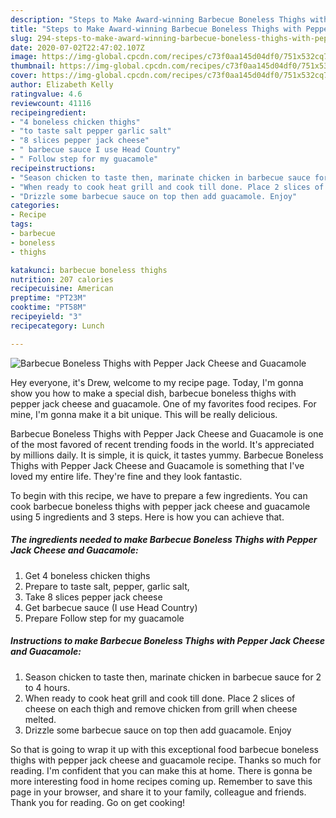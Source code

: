 ```yaml
---
description: "Steps to Make Award-winning Barbecue Boneless Thighs with Pepper Jack Cheese and Guacamole"
title: "Steps to Make Award-winning Barbecue Boneless Thighs with Pepper Jack Cheese and Guacamole"
slug: 294-steps-to-make-award-winning-barbecue-boneless-thighs-with-pepper-jack-cheese-and-guacamole
date: 2020-07-02T22:47:02.107Z
image: https://img-global.cpcdn.com/recipes/c73f0aa145d04df0/751x532cq70/barbecue-boneless-thighs-with-pepper-jack-cheese-and-guacamole-recipe-main-photo.jpg
thumbnail: https://img-global.cpcdn.com/recipes/c73f0aa145d04df0/751x532cq70/barbecue-boneless-thighs-with-pepper-jack-cheese-and-guacamole-recipe-main-photo.jpg
cover: https://img-global.cpcdn.com/recipes/c73f0aa145d04df0/751x532cq70/barbecue-boneless-thighs-with-pepper-jack-cheese-and-guacamole-recipe-main-photo.jpg
author: Elizabeth Kelly
ratingvalue: 4.6
reviewcount: 41116
recipeingredient:
- "4 boneless chicken thighs"
- "to taste salt pepper garlic salt"
- "8 slices pepper jack cheese"
- " barbecue sauce I use Head Country"
- " Follow step for my guacamole"
recipeinstructions:
- "Season chicken to taste then, marinate chicken in barbecue sauce for 2 to 4 hours."
- "When ready to cook heat grill and cook till done. Place 2 slices of cheese on each thigh and remove chicken from grill when cheese melted."
- "Drizzle some barbecue sauce on top then add guacamole. Enjoy"
categories:
- Recipe
tags:
- barbecue
- boneless
- thighs

katakunci: barbecue boneless thighs 
nutrition: 207 calories
recipecuisine: American
preptime: "PT23M"
cooktime: "PT58M"
recipeyield: "3"
recipecategory: Lunch

---
```



![Barbecue Boneless Thighs with Pepper Jack Cheese and Guacamole](https://img-global.cpcdn.com/recipes/c73f0aa145d04df0/751x532cq70/barbecue-boneless-thighs-with-pepper-jack-cheese-and-guacamole-recipe-main-photo.jpg)

Hey everyone, it's Drew, welcome to my recipe page. Today, I'm gonna show you how to make a special dish, barbecue boneless thighs with pepper jack cheese and guacamole. One of my favorites food recipes. For mine, I'm gonna make it a bit unique. This will be really delicious.



Barbecue Boneless Thighs with Pepper Jack Cheese and Guacamole is one of the most favored of recent trending foods in the world. It's appreciated by millions daily. It is simple, it is quick, it tastes yummy. Barbecue Boneless Thighs with Pepper Jack Cheese and Guacamole is something that I've loved my entire life. They're fine and they look fantastic.


To begin with this recipe, we have to prepare a few ingredients. You can cook barbecue boneless thighs with pepper jack cheese and guacamole using 5 ingredients and 3 steps. Here is how you can achieve that.

<!--inarticleads1-->

##### The ingredients needed to make Barbecue Boneless Thighs with Pepper Jack Cheese and Guacamole:

1. Get 4 boneless chicken thighs
1. Prepare to taste salt, pepper, garlic salt,
1. Take 8 slices pepper jack cheese
1. Get  barbecue sauce (I use Head Country)
1. Prepare  Follow step for my guacamole




<!--inarticleads2-->

##### Instructions to make Barbecue Boneless Thighs with Pepper Jack Cheese and Guacamole:

1. Season chicken to taste then, marinate chicken in barbecue sauce for 2 to 4 hours.
1. When ready to cook heat grill and cook till done. Place 2 slices of cheese on each thigh and remove chicken from grill when cheese melted.
1. Drizzle some barbecue sauce on top then add guacamole. Enjoy




So that is going to wrap it up with this exceptional food barbecue boneless thighs with pepper jack cheese and guacamole recipe. Thanks so much for reading. I'm confident that you can make this at home. There is gonna be more interesting food in home recipes coming up. Remember to save this page in your browser, and share it to your family, colleague and friends. Thank you for reading. Go on get cooking!
